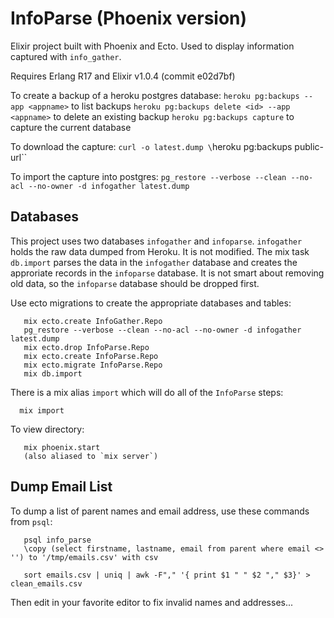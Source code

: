 # InfoParse (Phoenix version)

Elixir project built with Phoenix and Ecto. Used to display information captured with `info_gather`.

Requires Erlang R17 and Elixir v1.0.4 (commit e02d7bf)

To create a backup of a heroku postgres database:
`heroku pg:backups --app <appname>` to list backups
`heroku pg:backups delete <id> --app <appname>` to delete an existing backup
`heroku pg:backups capture` to capture the current database

To download the capture:
`curl -o latest.dump \`heroku pg:backups public-url\``

To import the capture into postgres:
`pg_restore --verbose --clean --no-acl --no-owner -d infogather latest.dump`

## Databases
This project uses two databases `infogather` and `infoparse`. `infogather` holds the raw data dumped from Heroku. It
is not modified. The mix task `db.import` parses the data in the `infogather` database and creates the approriate
records in the `infoparse` database. It is not smart about removing old data, so the `infoparse` database should be
dropped first.

Use ecto migrations to create the appropriate databases and tables:
```
   mix ecto.create InfoGather.Repo
   pg_restore --verbose --clean --no-acl --no-owner -d infogather latest.dump
   mix ecto.drop InfoParse.Repo
   mix ecto.create InfoParse.Repo
   mix ecto.migrate InfoParse.Repo
   mix db.import
```

There is a mix alias `import` which will do all of the `InfoParse` steps:
```
  mix import
```

To view directory:
```
   mix phoenix.start
   (also aliased to `mix server`)
```

## Dump Email List

To dump a list of parent names and email address, use these commands from `psql`:
```
   psql info_parse
   \copy (select firstname, lastname, email from parent where email <> '') to '/tmp/emails.csv' with csv

   sort emails.csv | uniq | awk -F"," '{ print $1 " " $2 "," $3}' > clean_emails.csv
```
Then edit in your favorite editor to fix invalid names and addresses...

